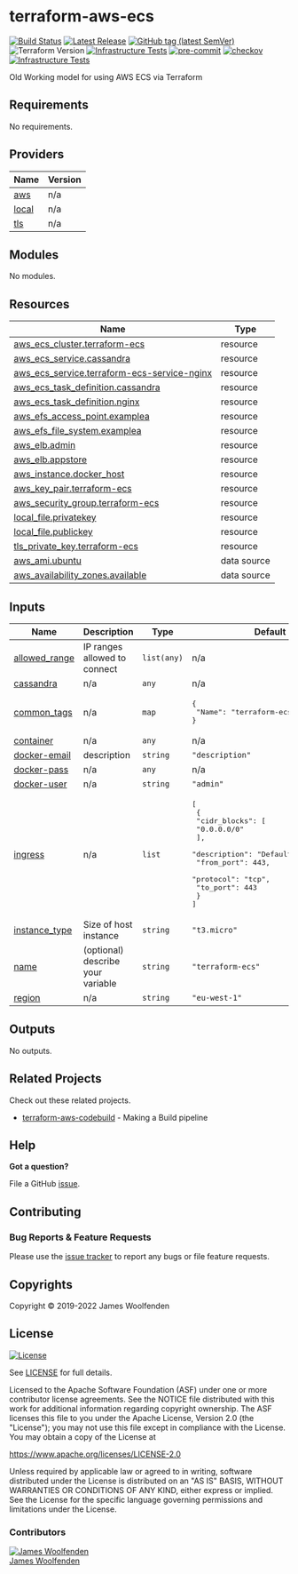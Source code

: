 # terraform-aws-ecs

[![Build Status](https://github.com/JamesWoolfenden/terraform-aws-ecs/workflows/Verify%20and%20Bump/badge.svg?branch=master)](https://github.com/JamesWoolfenden/terraform-aws-ecs)
[![Latest Release](https://img.shields.io/github/release/JamesWoolfenden/terraform-aws-ecs.svg)](https://github.com/JamesWoolfenden/terraform-aws-ecs/releases/latest)
[![GitHub tag (latest SemVer)](https://img.shields.io/github/tag/JamesWoolfenden/terraform-aws-ecs.svg?label=latest)](https://github.com/JamesWoolfenden/terraform-aws-ecs/releases/latest)
![Terraform Version](https://img.shields.io/badge/tf-%3E%3D0.14.0-blue.svg)
[![Infrastructure Tests](https://www.bridgecrew.cloud/badges/github/JamesWoolfenden/terraform-aws-ecs/cis_aws)](https://www.bridgecrew.cloud/link/badge?vcs=github&fullRepo=JamesWoolfenden%2Fterraform-aws-ecs&benchmark=CIS+AWS+V1.2)
[![pre-commit](https://img.shields.io/badge/pre--commit-enabled-brightgreen?logo=pre-commit&logoColor=white)](https://github.com/pre-commit/pre-commit)
[![checkov](https://img.shields.io/badge/checkov-verified-brightgreen)](https://www.checkov.io/)
[![Infrastructure Tests](https://www.bridgecrew.cloud/badges/github/jameswoolfenden/terraform-aws-ecs/general)](https://www.bridgecrew.cloud/link/badge?vcs=github&fullRepo=JamesWoolfenden%2Fterraform-aws-ecs&benchmark=INFRASTRUCTURE+SECURITY)

Old Working model for using AWS ECS via Terraform

<!-- BEGINNING OF PRE-COMMIT-TERRAFORM DOCS HOOK -->
## Requirements

No requirements.

## Providers

| Name | Version |
|------|---------|
| <a name="provider_aws"></a> [aws](#provider\_aws) | n/a |
| <a name="provider_local"></a> [local](#provider\_local) | n/a |
| <a name="provider_tls"></a> [tls](#provider\_tls) | n/a |

## Modules

No modules.

## Resources

| Name | Type |
|------|------|
| [aws_ecs_cluster.terraform-ecs](https://registry.terraform.io/providers/hashicorp/aws/latest/docs/resources/ecs_cluster) | resource |
| [aws_ecs_service.cassandra](https://registry.terraform.io/providers/hashicorp/aws/latest/docs/resources/ecs_service) | resource |
| [aws_ecs_service.terraform-ecs-service-nginx](https://registry.terraform.io/providers/hashicorp/aws/latest/docs/resources/ecs_service) | resource |
| [aws_ecs_task_definition.cassandra](https://registry.terraform.io/providers/hashicorp/aws/latest/docs/resources/ecs_task_definition) | resource |
| [aws_ecs_task_definition.nginx](https://registry.terraform.io/providers/hashicorp/aws/latest/docs/resources/ecs_task_definition) | resource |
| [aws_efs_access_point.examplea](https://registry.terraform.io/providers/hashicorp/aws/latest/docs/resources/efs_access_point) | resource |
| [aws_efs_file_system.examplea](https://registry.terraform.io/providers/hashicorp/aws/latest/docs/resources/efs_file_system) | resource |
| [aws_elb.admin](https://registry.terraform.io/providers/hashicorp/aws/latest/docs/resources/elb) | resource |
| [aws_elb.appstore](https://registry.terraform.io/providers/hashicorp/aws/latest/docs/resources/elb) | resource |
| [aws_instance.docker_host](https://registry.terraform.io/providers/hashicorp/aws/latest/docs/resources/instance) | resource |
| [aws_key_pair.terraform-ecs](https://registry.terraform.io/providers/hashicorp/aws/latest/docs/resources/key_pair) | resource |
| [aws_security_group.terraform-ecs](https://registry.terraform.io/providers/hashicorp/aws/latest/docs/resources/security_group) | resource |
| [local_file.privatekey](https://registry.terraform.io/providers/hashicorp/local/latest/docs/resources/file) | resource |
| [local_file.publickey](https://registry.terraform.io/providers/hashicorp/local/latest/docs/resources/file) | resource |
| [tls_private_key.terraform-ecs](https://registry.terraform.io/providers/hashicorp/tls/latest/docs/resources/private_key) | resource |
| [aws_ami.ubuntu](https://registry.terraform.io/providers/hashicorp/aws/latest/docs/data-sources/ami) | data source |
| [aws_availability_zones.available](https://registry.terraform.io/providers/hashicorp/aws/latest/docs/data-sources/availability_zones) | data source |

## Inputs

| Name | Description | Type | Default | Required |
|------|-------------|------|---------|:--------:|
| <a name="input_allowed_range"></a> [allowed\_range](#input\_allowed\_range) | IP ranges allowed to connect | `list(any)` | n/a | yes |
| <a name="input_cassandra"></a> [cassandra](#input\_cassandra) | n/a | `any` | n/a | yes |
| <a name="input_common_tags"></a> [common\_tags](#input\_common\_tags) | n/a | `map` | <pre>{<br>  "Name": "terraform-ecs"<br>}</pre> | no |
| <a name="input_container"></a> [container](#input\_container) | n/a | `any` | n/a | yes |
| <a name="input_docker-email"></a> [docker-email](#input\_docker-email) | description | `string` | `"description"` | no |
| <a name="input_docker-pass"></a> [docker-pass](#input\_docker-pass) | n/a | `any` | n/a | yes |
| <a name="input_docker-user"></a> [docker-user](#input\_docker-user) | n/a | `string` | `"admin"` | no |
| <a name="input_ingress"></a> [ingress](#input\_ingress) | n/a | `list` | <pre>[<br>  {<br>    "cidr_blocks": [<br>      "0.0.0.0/0"<br>    ],<br>    "description": "Default HTTPS port",<br>    "from_port": 443,<br>    "protocol": "tcp",<br>    "to_port": 443<br>  }<br>]</pre> | no |
| <a name="input_instance_type"></a> [instance\_type](#input\_instance\_type) | Size of host instance | `string` | `"t3.micro"` | no |
| <a name="input_name"></a> [name](#input\_name) | (optional) describe your variable | `string` | `"terraform-ecs"` | no |
| <a name="input_region"></a> [region](#input\_region) | n/a | `string` | `"eu-west-1"` | no |

## Outputs

No outputs.
<!-- END OF PRE-COMMIT-TERRAFORM DOCS HOOK -->

## Related Projects

Check out these related projects.

- [terraform-aws-codebuild](https://github.com/jameswoolfenden/terraform-aws-codebuild) - Making a Build pipeline

## Help

**Got a question?**

File a GitHub [issue](https://github.com/jameswoolfenden/terraform-aws-workspaces/issues).

## Contributing

### Bug Reports & Feature Requests

Please use the [issue tracker](https://github.com/jameswoolfenden/terraform-aws-workspaces/issues) to report any bugs or file feature requests.

## Copyrights

Copyright © 2019-2022 James Woolfenden

## License

[![License](https://img.shields.io/badge/License-Apache%202.0-blue.svg)](https://opensource.org/licenses/Apache-2.0)

See [LICENSE](LICENSE) for full details.

Licensed to the Apache Software Foundation (ASF) under one
or more contributor license agreements. See the NOTICE file
distributed with this work for additional information
regarding copyright ownership. The ASF licenses this file
to you under the Apache License, Version 2.0 (the
"License"); you may not use this file except in compliance
with the License. You may obtain a copy of the License at

<https://www.apache.org/licenses/LICENSE-2.0>

Unless required by applicable law or agreed to in writing,
software distributed under the License is distributed on an
"AS IS" BASIS, WITHOUT WARRANTIES OR CONDITIONS OF ANY
KIND, either express or implied. See the License for the
specific language governing permissions and limitations
under the License.

### Contributors

[![James Woolfenden][jameswoolfenden_avatar]][jameswoolfenden_homepage]<br/>[James Woolfenden][jameswoolfenden_homepage]

[jameswoolfenden_homepage]: https://github.com/jameswoolfenden
[jameswoolfenden_avatar]: https://github.com/jameswoolfenden.png?size=150
[github]: https://github.com/jameswoolfenden
[linkedin]: https://www.linkedin.com/in/jameswoolfenden/
[twitter]: https://twitter.com/JimWoolfenden
[share_twitter]: https://twitter.com/intent/tweet/?text=terraform-aws-workspaces&url=https://github.com/jameswoolfenden/terraform-aws-workspaces
[share_linkedin]: https://www.linkedin.com/shareArticle?mini=true&title=terraform-aws-workspaces&url=https://github.com/jameswoolfenden/terraform-aws-workspaces
[share_reddit]: https://reddit.com/submit/?url=https://github.com/jameswoolfenden/terraform-aws-workspaces
[share_facebook]: https://facebook.com/sharer/sharer.php?u=https://github.com/jameswoolfenden/terraform-aws-workspaces
[share_email]: mailto:?subject=terraform-aws-workspaces&body=https://github.com/jameswoolfenden/terraform-aws-workspaces
